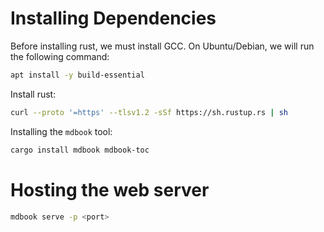
# Installing Dependencies

Before installing rust, we must install GCC.
On Ubuntu/Debian, we will run the following command:


```sh
apt install -y build-essential
```

Install rust:

```sh
curl --proto '=https' --tlsv1.2 -sSf https://sh.rustup.rs | sh
```


Installing the `mdbook` tool:

```sh
cargo install mdbook mdbook-toc
```


# Hosting the web server


```sh
mdbook serve -p <port>
```